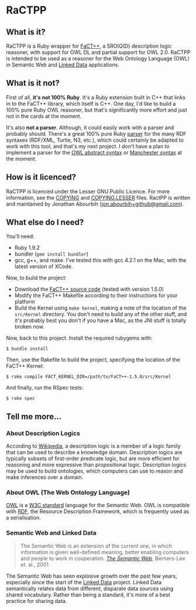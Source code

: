 RaCTPP
======

What is it?
-----------
RaCTPP is a Ruby wrapper for [FaCT++](http://code.google.com/p/factplusplus/), a SROIQ(D) description logic reasoner, with support for OWL DL and partial support for OWL 2.0. RaCTPP is intended to be used as a reasoner for the Web Ontology Language (OWL) in Semantic Web and [Linked Data](http://linkeddata.org) applications.

What is it not?
---------------
First of all, **it's not 100% Ruby**. It's a Ruby extension built in C++ that links in to the FaCT++ library, which itself is C++. One day, I'd like to build a 100% pure Ruby OWL reasoner, but that's significantly more effort and just not in the cards at the moment.

It's also **not a parser**. Although, it could easily work with a parser and probably should. There's a great 100% pure Ruby [parser](/bendiken/rdf) for the many RDF syntaxes (RDF/XML, Turtle, N3, etc.), which could certainly be adapted to work with this tool, and that's my next project. I don't have a plan to implement a parser for the [OWL abstract syntax](http://www.w3.org/TR/owl-semantics/syntax.html) or [Manchester syntax](http://www.w3.org/TR/owl2-manchester-syntax/) at the moment.

How is it licenced?
--------------------
RaCTPP is licenced under the Lesser GNU Public Licence. For more information, see the [COPYING](/jonbca/ractpp/blob/master/COPYING) and [COPYING.LESSER](/jonbca/ractpp/blob/master/COPYING.LESSER) files. RactPP is written and maintained by Jonathan Abourbih (jon.abourbih+github@gmail.com).

What else do I need?
--------------------
You'll need:

  *  Ruby 1.9.2
  *  bundler (`gem install bundler`)
  *  gcc, g++, and make. I've tested this with gcc 4.2.1 on the Mac, with the latest version of XCode.

Now, to build the project:

  * Download the [FaCT++ source code](http://code.google.com/p/factplusplus/) (tested with version 1.5.0)
  * Modify the FaCT++ Makefile according to their instructions for your platform
  * Build the Kernel using `make kernel`, making a note of the location of the `src/Kernel` directory. You don't need to build any of the other stuff, and it's probably best you don't if you have a Mac, as the JNI stuff is totally broken now.

Now, back to this project. Install the required rubygems with:

    $ bundle install

Then, use the Rakefile to build the project, specifying the location of the FaCT++ Kernel:

	$ rake compile FACT_KERNEL_DIR=/path/to/FaCT++-1.5.0/src/Kernel

And finally, run the RSpec tests:

	$ rake spec

Tell me more...
---------------
### About Description Logics
According to [Wikipedia](http://en.wikipedia.org/wiki/Description_logics), a description logic is a member of a logic family that can be used to describe a knowledge domain. Description logics are typically subsets of first-order predicate logic, but are more efficient for reasoning and more expressive than propositional logic. Description logics may be used to build ontologies, which computers can use to reason and make inferences over a domain.

### About OWL (The Web Ontology Language)
[OWL](http://en.wikipedia.org/wiki/Web_Ontology_Language) is a [W3C standard](http://www.w3.org/TR/owl2-overview/) language for the Semantic Web. OWL is compatible with [RDF](http://www.w3.org/TR/rdf-primer/), the Resource Description Framework, which is frequently used as a serialisation.

### Semantic Web and Linked Data
> The Semantic Web is an extension of the current one, in which information is given well-defined meaning, better enabling computers and people to work in cooperation. [_The Semantic Web_](http://www.sciam.com/article.cfm?articleID=00048144-10D2-1C70-84A9809EC588EF21), Berners-Lee et. al., 2001

The Semantic Web has seen explosive growth over the past few years, especially since the start of the [Linked Data](http://linkeddata.org) project. Linked Data semantically relates data from different, disparate data sources using shared vocabulary. Rather than being a standard, it's more of a best practice for sharing data.
